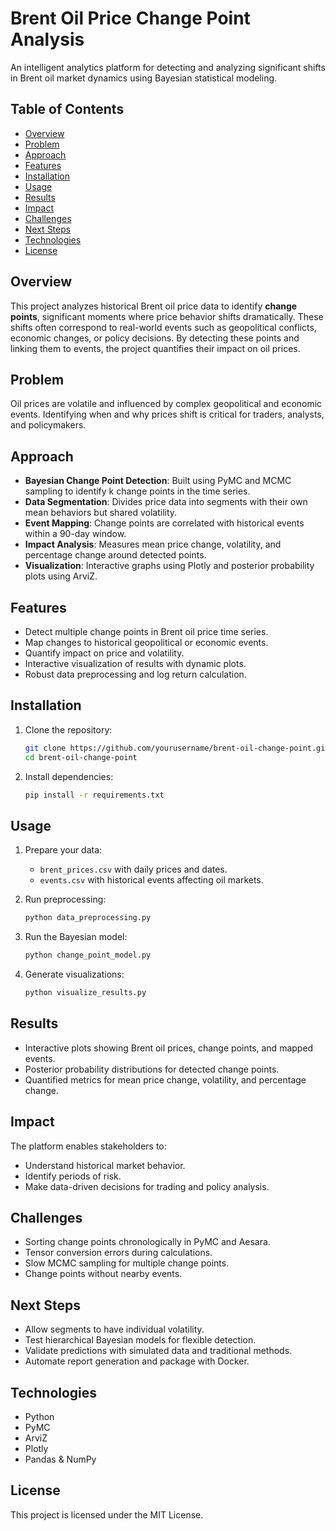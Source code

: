 
# Brent Oil Price Change Point Analysis

An intelligent analytics platform for detecting and analyzing significant shifts in Brent oil market dynamics using Bayesian statistical modeling.

## Table of Contents
- [Overview](#overview)
- [Problem](#problem)
- [Approach](#approach)
- [Features](#features)
- [Installation](#installation)
- [Usage](#usage)
- [Results](#results)
- [Impact](#impact)
- [Challenges](#challenges)
- [Next Steps](#next-steps)
- [Technologies](#technologies)
- [License](#license)

## Overview
This project analyzes historical Brent oil price data to identify **change points**, significant moments where price behavior shifts dramatically. These shifts often correspond to real-world events such as geopolitical conflicts, economic changes, or policy decisions. By detecting these points and linking them to events, the project quantifies their impact on oil prices.

## Problem
Oil prices are volatile and influenced by complex geopolitical and economic events. Identifying when and why prices shift is critical for traders, analysts, and policymakers.

## Approach
- **Bayesian Change Point Detection**: Built using PyMC and MCMC sampling to identify k change points in the time series.
- **Data Segmentation**: Divides price data into segments with their own mean behaviors but shared volatility.
- **Event Mapping**: Change points are correlated with historical events within a 90-day window.
- **Impact Analysis**: Measures mean price change, volatility, and percentage change around detected points.
- **Visualization**: Interactive graphs using Plotly and posterior probability plots using ArviZ.

## Features
- Detect multiple change points in Brent oil price time series.
- Map changes to historical geopolitical or economic events.
- Quantify impact on price and volatility.
- Interactive visualization of results with dynamic plots.
- Robust data preprocessing and log return calculation.

## Installation
1. Clone the repository:
   ```bash
   git clone https://github.com/yourusername/brent-oil-change-point.git
   cd brent-oil-change-point


2. Install dependencies:

   ```bash
   pip install -r requirements.txt
   ```

## Usage

1. Prepare your data:

   * `brent_prices.csv` with daily prices and dates.
   * `events.csv` with historical events affecting oil markets.
2. Run preprocessing:

   ```bash
   python data_preprocessing.py
   ```
3. Run the Bayesian model:

   ```bash
   python change_point_model.py
   ```
4. Generate visualizations:

   ```bash
   python visualize_results.py
   ```

## Results

* Interactive plots showing Brent oil prices, change points, and mapped events.
* Posterior probability distributions for detected change points.
* Quantified metrics for mean price change, volatility, and percentage change.

## Impact

The platform enables stakeholders to:

* Understand historical market behavior.
* Identify periods of risk.
* Make data-driven decisions for trading and policy analysis.

## Challenges

* Sorting change points chronologically in PyMC and Aesara.
* Tensor conversion errors during calculations.
* Slow MCMC sampling for multiple change points.
* Change points without nearby events.

## Next Steps

* Allow segments to have individual volatility.
* Test hierarchical Bayesian models for flexible detection.
* Validate predictions with simulated data and traditional methods.
* Automate report generation and package with Docker.

## Technologies

* Python
* PyMC
* ArviZ
* Plotly
* Pandas & NumPy

## License

This project is licensed under the MIT License.


